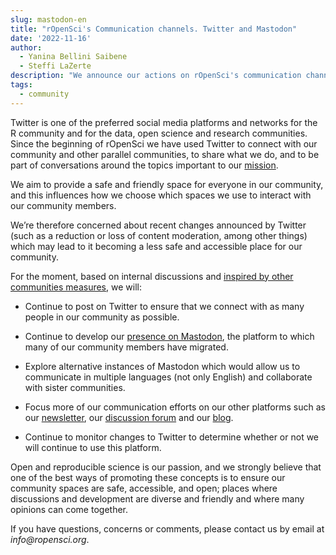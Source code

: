 ```yaml
---
slug: mastodon-en
title: "rOpenSci's Communication channels. Twitter and Mastodon"
date: '2022-11-16'
author: 
  - Yanina Bellini Saibene
  - Steffi LaZerte
description: "We announce our actions on rOpenSci's communication channels as alternatives to Twitter."
tags:
  - community
---
```


Twitter is one of the preferred social media platforms and networks for the R community and for the data, open science and research communities. Since the beginning of rOpenSci we have used Twitter to connect with our community and other parallel communities, to share what we do, and to be part of conversations around the topics important to our [mission](https://ropensci.org/about/).

We aim to provide a safe and friendly space for everyone in our community, and this influences how we choose which  spaces we use to interact with our community members.

We’re therefore concerned about recent changes announced by Twitter (such as a reduction or loss of content moderation, among other things) which may lead to it becoming a less safe and accessible place for our community.

For the moment, based on internal discussions and [inspired by other communities measures](https://carpentries.org/blog/2022/11/community-statement-twitter/), we will:

* Continue to post on Twitter to ensure that we connect with as many people in our community as possible.

* Continue to develop our [presence on Mastodon](https://fosstodon.org/web/@ropensci), the platform to which many of our community members have migrated.  

* Explore alternative instances of Mastodon which would allow us to communicate in multiple languages (not only English) and collaborate with sister communities.

* Focus more of our communication efforts on our other platforms such as our [newsletter](/news), our [discussion forum](https://discuss.ropensci.org) and our [blog](/blog).

* Continue to monitor changes to Twitter to determine whether or not we will continue to use this platform.

Open and reproducible science is our passion, and we strongly believe that one of the best ways of promoting these concepts is to ensure our community spaces are safe, accessible, and open; places where discussions and development are diverse and friendly and where many opinions can come together.

If you have questions, concerns or comments, please contact us by email at _info@ropensci.org_.


